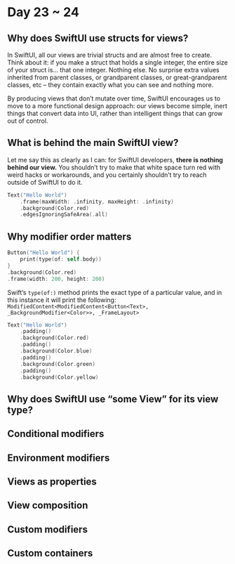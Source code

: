 #  Day 23 ~ 24


## Why does SwiftUI use structs for views?

In SwiftUI, all our views are trivial structs and are almost free to create. Think about it: if you make a struct that holds a single integer, the entire size of your struct is… that one integer. Nothing else. No surprise extra values inherited from parent classes, or grandparent classes, or great-grandparent classes, etc – they contain exactly what you can see and nothing more.

By producing views that don’t mutate over time, SwiftUI encourages us to move to a more functional design approach: our views become simple, inert things that convert data into UI, rather than intelligent things that can grow out of control.

## What is behind the main SwiftUI view?

Let me say this as clearly as I can: for SwiftUI developers, **there is nothing behind our view.** You shouldn’t try to make that white space turn red with weird hacks or workarounds, and you certainly shouldn’t try to reach outside of SwiftUI to do it.

```swift
Text("Hello World")
    .frame(maxWidth: .infinity, maxHeight: .infinity)
    .background(Color.red)
    .edgesIgnoringSafeArea(.all)
```
## Why modifier order matters
```swift
Button("Hello World") {
    print(type(of: self.body))
}    
.background(Color.red)
.frame(width: 200, height: 200)
```
Swift’s `type(of:)` method prints the exact type of a particular value, and in this instance it will print the following: `ModifiedContent<ModifiedContent<Button<Text>, _BackgroundModifier<Color>>, _FrameLayout>`

```swift
Text("Hello World")
    .padding()
    .background(Color.red)
    .padding()
    .background(Color.blue)
    .padding()
    .background(Color.green)
    .padding()
    .background(Color.yellow)
```

## Why does SwiftUI use “some View” for its view type?

## Conditional modifiers

## Environment modifiers

## Views as properties

## View composition

## Custom modifiers

## Custom containers


